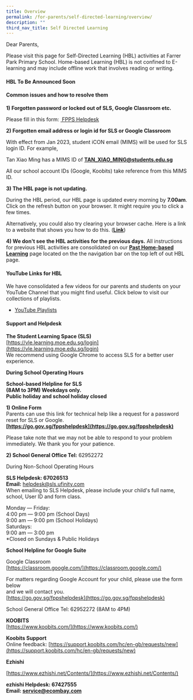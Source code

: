 ```yaml
---
title: Overview
permalink: /for-parents/self-directed-learning/overview/
description: ""
third_nav_title: Self Directed Learning
---
```

Dear Parents,  
  
Please visit this page for Self-Directed Learning (HBL) activities at Farrer Park Primary School. Home-based Learning (HBL) is not confined to E-learning and may include offline work that involves reading or writing.  
  
#### HBL To Be Announced Soon

  

#### Common issues and how to resolve them
 

**1) Forgotten password or locked out of SLS, Google Classroom etc.**

Please fill in this form:&nbsp;<a href="https://go.gov.sg/fppshelpdesk" target="_blank"> FPPS Helpdesk</a>
  
**2) Forgotten email address or login id for SLS or Google Classroom**

With effect from Jan 2023, student iCON email (MIMS) will be used for SLS login ID.
For example,  
  
Tan Xiao Ming has a MIMS ID of&nbsp;**TAN_XIAO_MING@students.edu.sg**  

All our school account IDs (Google, Koobits) take reference from this MIMS ID. 

**3) The HBL page is not updating.**

During the HBL period, our HBL page is updated every morning by&nbsp;**7.00am**. Click on the refresh button on your browser. It might require you to click a few times.  
  
Alternatively, you could also try clearing your browser cache. Here is a link to a website that shows you how to do this. ([**Link**](https://www.downing.nz/simple-steps-to-refresh-your-website-browser-cache/))  
  
**4) We don't see the HBL activities for the previous days.**
All instructions for previous HBL activities are consolidated on our&nbsp;[**Past Home-based Learning**](https://www.farrerparkpri.moe.edu.sg/for-parents/home-based-learning/past-home-based-learning)&nbsp;page located on the the navigation bar on the top left of out HBL page.  
  

#### YouTube Links for HBL

We have consolidated a few videos for our parents and students on your YouTube Channel that you might find useful. Click below to visit our collections of playlists.  

*   [YouTube&nbsp;Playlists](https://www.youtube.com/user/fpps1246/playlists?view_as=subscriber)&nbsp;
#### Support and Helpdesk

**The Student Learning Space (SLS)**  
[https://vle.learning.moe.edu.sg/login](https://vle.learning.moe.edu.sg/login)  
We recommend using Google Chrome to access SLS for a better user experience.  

**During School Operating Hours**  

**School-based Helpline for SLS**&nbsp;<br>
**(8AM to 3PM) Weekdays only.  
Public holiday and school holiday closed**

**1) Online Form**
<br>Parents can use this link for technical help like a request for a password reset for SLS or Google.  
**[https://go.gov.sg/fppshelpdesk](https://go.gov.sg/fppshelpdesk)**  

Please take note that we may not be able to respond to your problem immediately. We thank you for your patience.  

**2) School General Office Tel:**&nbsp;62952272&nbsp;  
  
During Non-School Operating Hours  
  
**SLS Helpdesk: 67026513**  
**Email:**&nbsp;[helpdesk@sls.ufinity.com](mailto:helpdesk@sls.ufinity.com)  
When emailing to SLS Helpdesk, please include your child's full name, school, User ID and form class.  
  
Monday ― Friday:  
4:00 pm ― 9:00 pm (School Days)  
9:00 am ― 9:00 pm (School Holidays)  
Saturdays:  
9:00 am ― 3:00 pm  
\*Closed on Sundays &amp; Public Holidays  

**School Helpline for Google Suite**

Google Classroom  
[https://classroom.google.com/](https://classroom.google.com/)  
  
For matters regarding Google Account for your child, please use the form below  
and we will contact you.  
[https://go.gov.sg/fppshelpdesk](https://go.gov.sg/fppshelpdesk)  
  
School General Office Tel:&nbsp;62952272&nbsp;(8AM to 4PM)  

**KOOBITS**  
[https://www.koobits.com/](https://www.koobits.com/)  
  
**Koobits Support**  
Online feedback:&nbsp;[https://support.koobits.com/hc/en-gb/requests/new](https://support.koobits.com/hc/en-gb/requests/new)  

**Ezhishi**  
  
[https://www.ezhishi.net/Contents/](https://www.ezhishi.net/Contents/)  
  
**ezhishi Helpdesk: 67427555  
Email: service@ecombay.com**